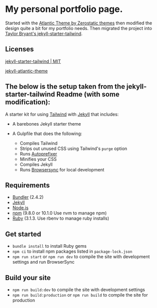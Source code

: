 # My personal portfolio page.
Started with the [Atlantic Theme by Zerostatic themes](https://github.com/zerostaticthemes/jekyll-atlantic-theme) then modified the design quite a bit for my portfolio needs. Then migrated the project into [Taylor Bryant's jekyll-starter-tailwind](https://github.com/taylorbryant/jekyll-starter-tailwind).

## Licenses
[jekyll-starter-tailwind | MIT](https://github.com/taylorbryant/jekyll-starter-tailwind/blob/master/LICENSE.md)

[jekyll-atlantic-theme](https://github.com/zerostaticthemes/jekyll-atlantic-theme#license)

## The below is the setup taken from the jekyll-starter-tailwind Readme (with some modification):
A starter kit for using [Tailwind](https://tailwindcss.com) with [Jekyll](https://jekyllrb.com/) that includes:
* A barebones Jekyll starter theme
* A Gulpfile that does the following:

    * Compiles Tailwind
    * Strips out unused CSS using Tailwind's `purge` option
    * Runs [Autoprefixer](https://github.com/postcss/autoprefixer)
    * Minifies your CSS
    * Compiles Jekyll
    * Runs [Browsersync](https://www.browsersync.io/) for local development

## Requirements
* [Bundler](http://bundler.io/) (2.4.2)
* [Jekyll](https://jekyllrb.com/)
* [Node.js](https://nodejs.org/en/)
* [npm](https://www.npmjs.com/) (9.8.0 or 10.1.0 Use nvm to manage npm)
* [Ruby](https://www.ruby-lang.org/en/) (3.1.3. Use rbenv to manage ruby installs)

## Get started
* `bundle install` to install Ruby gems
* `npm ci` to install npm packages listed in `package-lock.json`
* `npm run start` or `npm run dev` to compile the site with development settings and run BrowserSync

## Build your site
* `npm run build:dev` to compile the site with development settings
* `npm run build:production` or `npm run build` to compile the site for production
